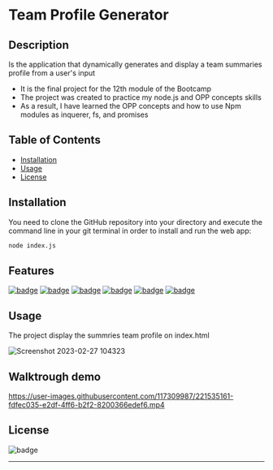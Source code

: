 # Team Profile Generator


## Description

Is the application that dynamically generates and display a team summaries profile from a user's input 

- It is the final project for the 12th module of the Bootcamp
- The project was created to practice my node.js and OPP concepts skills
- As a result, I have learned the OPP concepts and how to use Npm modules as inquerer, fs, and promises

## Table of Contents

- [Installation](#installation)
- [Usage](#usage)
- [License](#license)

## Installation 

You need to clone the GitHub repository into your directory and execute the command line in your git terminal in order to install and run the web app:

```bash
node index.js
```

## Features

[![badge](https://img.shields.io/badge/javascriot-green)][1]
[![badge](https://img.shields.io/badge/node.js-yellowgreen)][2]
[![badge](https://img.shields.io/badge/npm-yellow)][3]
[![badge](https://img.shields.io/badge/html-orange)][4]
[![badge](https://img.shields.io/badge/css-blue)][5]
[![badge](https://img.shields.io/badge/bootstrap-blueviolet)][6]

[1]: https://www.w3schools.com/js
[2]: https://nodejs.org/en/
[3]: https://www.npmjs.com/
[4]: https://www.w3schools.com/html
[5]: https://www.w3schools.com/css
[6]: https://getbootstrap.com 



## Usage

The project display the summries team profile on index.html

![Screenshot 2023-02-27 104323](https://user-images.githubusercontent.com/117309987/221542950-54809b26-b85d-4cb2-8004-52c3986cd8d2.jpg)
   
## Walktrough demo

https://user-images.githubusercontent.com/117309987/221535161-fdfec035-e2df-4ff6-b2f2-8200366edef6.mp4


## License

![badge](https://img.shields.io/badge/license-MIT-brightgreen)

---



